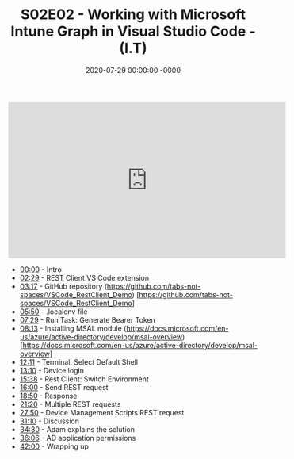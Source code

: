 ﻿---
layout: post
title: "S02E02 - Working with Microsoft Intune Graph in Visual Studio Code - (I.T)"
date: 2020-07-29 00:00:00 -0000
categories:
---

<iframe loading="lazy" width="560" height="315" src="https://www.youtube.com/embed/7OKAvGjJ4lM" title="YouTube video player" frameborder="0" allow="accelerometer; autoplay; clipboard-write; encrypted-media; gyroscope; picture-in-picture" allowfullscreen></iframe>

* [00:00](https://www.youtube.com/watch?v=7OKAvGjJ4lM&t=0s) - Intro
* [02:29](https://www.youtube.com/watch?v=7OKAvGjJ4lM&t=149s) - REST Client VS Code extension
* [03:17](https://www.youtube.com/watch?v=7OKAvGjJ4lM&t=197s) - GitHub repository
(https://github.com/tabs-not-spaces/VSCode_RestClient_Demo) [https://github.com/tabs-not-spaces/VSCode_RestClient_Demo]
* [05:50](https://www.youtube.com/watch?v=7OKAvGjJ4lM&t=350s) - .localenv file
* [07:29](https://www.youtube.com/watch?v=7OKAvGjJ4lM&t=449s) - Run Task: Generate Bearer Token
* [08:13](https://www.youtube.com/watch?v=7OKAvGjJ4lM&t=493s) - Installing MSAL module
(https://docs.microsoft.com/en-us/azure/active-directory/develop/msal-overview) [https://docs.microsoft.com/en-us/azure/active-directory/develop/msal-overview]
* [12:11](https://www.youtube.com/watch?v=7OKAvGjJ4lM&t=731s) - Terminal: Select Default Shell
* [13:10](https://www.youtube.com/watch?v=7OKAvGjJ4lM&t=790s) - Device login
* [15:38](https://www.youtube.com/watch?v=7OKAvGjJ4lM&t=938s) - Rest Client: Switch Environment
* [16:00](https://www.youtube.com/watch?v=7OKAvGjJ4lM&t=960s) - Send REST request
* [18:50](https://www.youtube.com/watch?v=7OKAvGjJ4lM&t=1130s) - Response
* [21:20](https://www.youtube.com/watch?v=7OKAvGjJ4lM&t=1280s) - Multiple REST requests
* [27:50](https://www.youtube.com/watch?v=7OKAvGjJ4lM&t=1670s) - Device Management Scripts REST request
* [31:10](https://www.youtube.com/watch?v=7OKAvGjJ4lM&t=1870s) - Discussion
* [34:30](https://www.youtube.com/watch?v=7OKAvGjJ4lM&t=2070s) - Adam explains the solution
* [36:06](https://www.youtube.com/watch?v=7OKAvGjJ4lM&t=2166s) - AD application permissions
* [42:00](https://www.youtube.com/watch?v=7OKAvGjJ4lM&t=2520s) - Wrapping up

